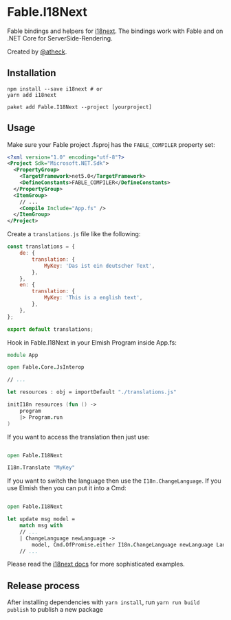 # Fable.I18Next

Fable bindings and helpers for [i18next](https://www.i18next.com/). The bindings work with Fable and on .NET Core for ServerSide-Rendering.

Created by [@atheck](https://github.com/atheck).

## Installation

```
npm install --save i18next # or
yarn add i18next

paket add Fable.I18Next --project [yourproject]
```

## Usage

Make sure your Fable project .fsproj has the `FABLE_COMPILER` property set:

```xml
<?xml version="1.0" encoding="utf-8"?>
<Project Sdk="Microsoft.NET.Sdk">
  <PropertyGroup>
    <TargetFramework>net5.0</TargetFramework>
    <DefineConstants>FABLE_COMPILER</DefineConstants>
  </PropertyGroup>
  <ItemGroup>
    // ...
    <Compile Include="App.fs" />
  </ItemGroup>
</Project>
```

Create a `translations.js` file like the following:

```js
const translations = {
    de: {
        translation: {
            MyKey: 'Das ist ein deutscher Text',
        },
    },
    en: {
        translation: {
            MyKey: 'This is a english text',
        },
    },
};

export default translations;

```

Hook in Fable.I18Next in your Elmish Program inside App.fs:

```fs
module App

open Fable.Core.JsInterop

// ...

let resources : obj = importDefault "./translations.js"

initI18n resources (fun () ->
    program
    |> Program.run
)

```

If you want to access the translation then just use:

```fs

open Fable.I18Next

I18n.Translate "MyKey"

```

If you want to switch the language then use the `I18n.ChangeLanguage`. If you use Elmish then you can put it into a Cmd:

```fs

open Fable.I18Next

let update msg model =
    match msg with
    // ...
    | ChangeLanguage newLanguage ->
        model, Cmd.OfPromise.either I18n.ChangeLanguage newLanguage LanguageChanged Error
    // ...

```

Please read the [i18next docs](https://www.i18next.com/) for more sophisticated examples.

## Release process

After installing dependencies with `yarn install`, run `yarn run build publish` to publish a new package
